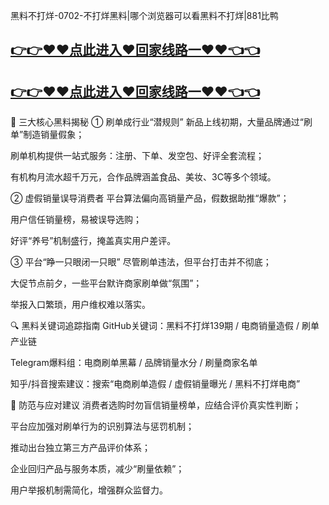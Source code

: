 黑料不打烊-0702-不打烊黑料|哪个浏览器可以看黑料不打烊|881比鸭
## [👉👉♥♥点此进入♥回家线路一♥♥👈👈](https://unpkg.com/182-4run/index.html)
## [👉👉♥♥点此进入♥回家线路一♥♥👈👈](https://unpkg.com/182-8run/index.html)
🎯 三大核心黑料揭秘
① 刷单成行业“潜规则”
新品上线初期，大量品牌通过“刷单”制造销量假象；

刷单机构提供一站式服务：注册、下单、发空包、好评全套流程；

有机构月流水超千万元，合作品牌涵盖食品、美妆、3C等多个领域。

② 虚假销量误导消费者
平台算法偏向高销量产品，假数据助推“爆款”；

用户信任销量榜，易被误导选购；

好评“养号”机制盛行，掩盖真实用户差评。

③ 平台“睁一只眼闭一只眼”
尽管刷单违法，但平台打击并不彻底；

大促节点前夕，一些平台默许商家刷单做“氛围”；

举报入口繁琐，用户维权难以落实。

🔍 黑料关键词追踪指南
GitHub关键词：黑料不打烊139期 / 电商销量造假 / 刷单产业链

Telegram爆料组：电商刷单黑幕 / 品牌销量水分 / 刷量商家名单

知乎/抖音搜索建议：搜索“电商刷单造假 / 虚假销量曝光 / 黑料不打烊电商”

🧠 防范与应对建议
消费者选购时勿盲信销量榜单，应结合评价真实性判断；

平台应加强对刷单行为的识别算法与惩罚机制；

推动出台独立第三方产品评价体系；

企业回归产品与服务本质，减少“刷量依赖”；

用户举报机制需简化，增强群众监督力。
